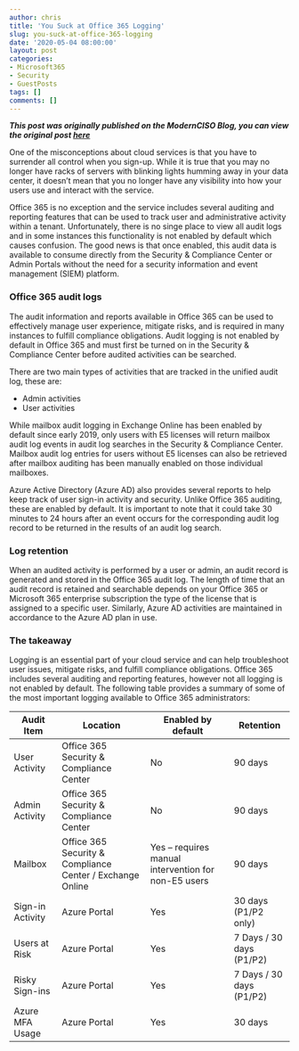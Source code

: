 ```yaml
---
author: chris
title: 'You Suck at Office 365 Logging'
slug: you-suck-at-office-365-logging
date: '2020-05-04 08:00:00'
layout: post
categories:
- Microsoft365
- Security
- GuestPosts
tags: []
comments: []
---
```


*__This post was originally published on the ModernCISO Blog, you can view the original post [here](https://modernciso.com/2020/05/04/you-suck-at-office-365-logging/)__*

One of the misconceptions about cloud services is that you have to surrender all control when you sign-up. While it is true that you may no longer have racks of servers with blinking lights humming away in your data center, it doesn’t mean that you no longer have any visibility into how your users use and interact with the service.

Office 365 is no exception and the service includes several auditing and reporting features that can be used to track user and administrative activity within a tenant. Unfortunately, there is no singe place to view all audit logs and in some instances this functionality is not enabled by default which causes confusion. The good news is that once enabled, this audit data is available to consume directly from the Security & Compliance Center or Admin Portals without the need for a security information and event management (SIEM) platform.

### Office 365 audit logs

The audit information and reports available in Office 365 can be used to effectively manage user experience, mitigate risks, and is required in many instances to fulfill compliance obligations. Audit logging is not enabled by default in Office 365 and must first be turned on in the Security & Compliance Center before audited activities can be searched.

There are two main types of activities that are tracked in the unified audit log, these are:
- Admin activities
- User activities

While mailbox audit logging in Exchange Online has been enabled by default since early 2019, only users with E5 licenses will return mailbox audit log events in audit log searches in the Security & Compliance Center. Mailbox audit log entries for users without E5 licenses can also be retrieved after mailbox auditing has been manually enabled on those individual mailboxes.

Azure Active Directory (Azure AD) also provides several reports to help keep track of user sign-in activity and security. Unlike Office 365 auditing, these are enabled by default. It is important to note that it could take 30 minutes to 24 hours after an event occurs for the corresponding audit log record to be returned in the results of an audit log search.

### Log retention

When an audited activity is performed by a user or admin, an audit record is generated and stored in the Office 365 audit log. The length of time that an audit record is retained and searchable depends on your Office 365 or Microsoft 365 enterprise subscription the type of the license that is assigned to a specific user. Similarly, Azure AD activities are maintained in accordance to the Azure AD plan in use.

### The takeaway

Logging is an essential part of your cloud service and can help troubleshoot user issues, mitigate risks, and fulfill compliance obligations. Office 365 includes several auditing and reporting features, however not all logging is not enabled by default. The following table provides a summary of some of the most important logging available to Office 365 administrators:

| Audit Item | Location |	Enabled by default | Retention |
| ------------------ | ------------------ | ------------------ | ------------------ |
| User Activity |	Office 365 Security & Compliance Center |	No | 90 days |
| Admin Activity | Office 365 Security & Compliance Center | No | 90 days |
| Mailbox	| Office 365 Security & Compliance Center / Exchange Online | Yes – requires manual intervention for non-E5 users | 90 days |
| Sign-in Activity | Azure Portal | Yes | 30 days (P1/P2 only) |
| Users at Risk | Azure Portal | Yes | 7 Days / 30 days (P1/P2) |
| Risky Sign-ins | Azure Portal | Yes | 7 Days / 30 days (P1/P2) |
| Azure MFA Usage | Azure Portal | Yes | 30 days |
